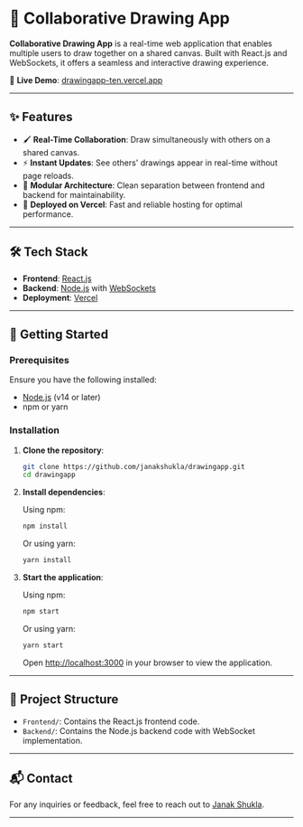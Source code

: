 # 🎨 Collaborative Drawing App

**Collaborative Drawing App** is a real-time web application that enables multiple users to draw together on a shared canvas. Built with React.js and WebSockets, it offers a seamless and interactive drawing experience.

🔗 **Live Demo**: [drawingapp-ten.vercel.app](https://drawingapp-ten.vercel.app/)

---

## ✨ Features

* 🖌️ **Real-Time Collaboration**: Draw simultaneously with others on a shared canvas.
* ⚡ **Instant Updates**: See others' drawings appear in real-time without page reloads.
* 🧩 **Modular Architecture**: Clean separation between frontend and backend for maintainability.
* 🚀 **Deployed on Vercel**: Fast and reliable hosting for optimal performance.

---

## 🛠️ Tech Stack

* **Frontend**: [React.js](https://reactjs.org/)
* **Backend**: [Node.js](https://nodejs.org/) with [WebSockets](https://developer.mozilla.org/en-US/docs/Web/API/WebSockets_API)
* **Deployment**: [Vercel](https://vercel.com/)

---

## 🚀 Getting Started

### Prerequisites

Ensure you have the following installed:

* [Node.js](https://nodejs.org/) (v14 or later)
* npm or yarn

### Installation

1. **Clone the repository**:

   ```bash
   git clone https://github.com/janakshukla/drawingapp.git
   cd drawingapp
   ```

2. **Install dependencies**:

   Using npm:

   ```bash
   npm install
   ```

   Or using yarn:

   ```bash
   yarn install
   ```

3. **Start the application**:

   Using npm:

   ```bash
   npm start
   ```

   Or using yarn:

   ```bash
   yarn start
   ```

   Open [http://localhost:3000](http://localhost:3000) in your browser to view the application.

---

## 📁 Project Structure

* `Frontend/`: Contains the React.js frontend code.
* `Backend/`: Contains the Node.js backend code with WebSocket implementation.

---

## 📬 Contact

For any inquiries or feedback, feel free to reach out to [Janak Shukla](https://github.com/janakshukla).

---

